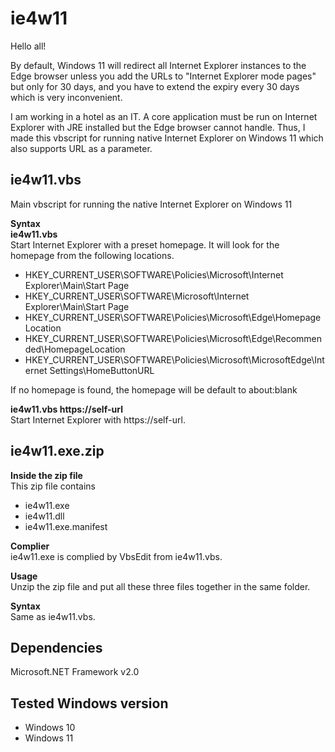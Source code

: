 # ie4w11

Hello all!  

By default, Windows 11 will redirect all Internet Explorer instances to the Edge browser unless you add the URLs to "Internet Explorer mode pages" but only for 30 days, and you have to extend the expiry every 30 days which is very inconvenient.  

I am working in a hotel as an IT. A core application must be run on Internet Explorer with JRE installed but the Edge browser cannot handle. Thus, I made this vbscript for running native Internet Explorer on Windows 11 which also supports URL as a parameter.

## ie4w11.vbs  
Main vbscript for running the native Internet Explorer on Windows 11

**Syntax**  
**ie4w11.vbs**  
Start Internet Explorer with a preset homepage. It will look for the homepage from the following locations.  
- HKEY_CURRENT_USER\SOFTWARE\Policies\Microsoft\Internet Explorer\Main\Start Page  
- HKEY_CURRENT_USER\SOFTWARE\Microsoft\Internet Explorer\Main\Start Page  
- HKEY_CURRENT_USER\SOFTWARE\Policies\Microsoft\Edge\HomepageLocation  
- HKEY_CURRENT_USER\SOFTWARE\Policies\Microsoft\Edge\Recommended\HomepageLocation  
- HKEY_CURRENT_USER\SOFTWARE\Policies\Microsoft\MicrosoftEdge\Internet Settings\HomeButtonURL  

If no homepage is found, the homepage will be default to about:blank  

**ie4w11.vbs https://self-url**  
Start Internet Explorer with https://self-url.  

## ie4w11.exe.zip  
**Inside the zip file**  
This zip file contains  
- ie4w11.exe
- ie4w11.dll
- ie4w11.exe.manifest  

**Complier**  
ie4w11.exe is complied by VbsEdit from ie4w11.vbs.  

**Usage**  
Unzip the zip file and put all these three files together in the same folder.  

**Syntax**  
Same as ie4w11.vbs.


## Dependencies  
Microsoft.NET Framework v2.0

## Tested Windows version
- Windows 10
- Windows 11

